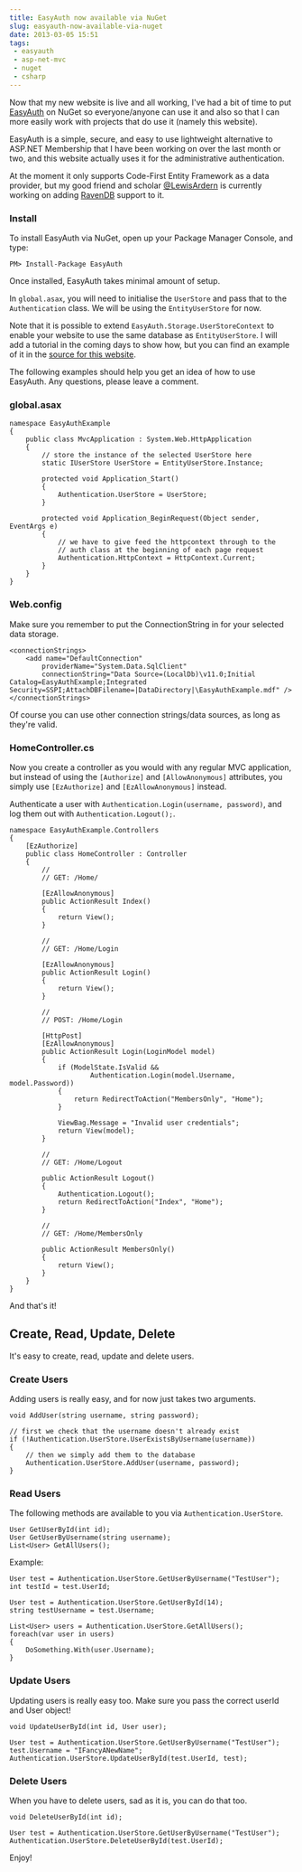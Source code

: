 ```yaml
---
title: EasyAuth now available via NuGet
slug: easyauth-now-available-via-nuget
date: 2013-03-05 15:51
tags:
 - easyauth
 - asp-net-mvc
 - nuget
 - csharp
---
```

Now that my new website is live and all working, I've had a bit of time to put [EasyAuth](https://github.com/Imdsm/EasyAuth) on NuGet so everyone/anyone can use it and also so that I can more easily work with projects that do use it (namely this website).

EasyAuth is a simple, secure, and easy to use lightweight alternative to ASP.NET Membership that I have been working on over the last month or two, and this website actually uses it for the administrative authentication.

At the moment it only supports Code-First Entity Framework as a data provider, but my good friend and scholar [@LewisArdern](https://twitter.com/LewisArdern) is currently working on adding [RavenDB](http://ravendb.net/) support to it.

### Install

To install EasyAuth via NuGet, open up your Package Manager Console, and type:

`PM> Install-Package EasyAuth`

Once installed, EasyAuth takes minimal amount of setup.

In `global.asax`, you will need to initialise the `UserStore` and pass that to the `Authentication` class. We will be using the `EntityUserStore` for now.

Note that it is possible to extend `EasyAuth.Storage.UserStoreContext` to enable your website to use the same database as `EntityUserStore`. I will add a tutorial in the coming days to show how, but you can find an example of it in the [source for this website](https://github.com/Imdsm/PersonalWebsite).

The following examples should help you get an idea of how to use EasyAuth. Any questions, please leave a comment.

### global.asax

    namespace EasyAuthExample
    {
        public class MvcApplication : System.Web.HttpApplication
        {
            // store the instance of the selected UserStore here
            static IUserStore UserStore = EntityUserStore.Instance;

            protected void Application_Start()
            {
                Authentication.UserStore = UserStore;
            }

            protected void Application_BeginRequest(Object sender, EventArgs e)
            {
                // we have to give feed the httpcontext through to the
                // auth class at the beginning of each page request
                Authentication.HttpContext = HttpContext.Current;
            }
        }
    }

### Web.config

Make sure you remember to put the ConnectionString in for your selected data storage.

    <connectionStrings>
        <add name="DefaultConnection"
            providerName="System.Data.SqlClient"
            connectionString="Data Source=(LocalDb)\v11.0;Initial Catalog=EasyAuthExample;Integrated Security=SSPI;AttachDBFilename=|DataDirectory|\EasyAuthExample.mdf" />
    </connectionStrings>

Of course you can use other connection strings/data sources, as long as they're valid.

### HomeController.cs

Now you create a controller as you would with any regular MVC application, but instead of using the `[Authorize]` and `[AllowAnonymous]` attributes, you simply use `[EzAuthorize]` and `[EzAllowAnonymous]` instead.

Authenticate a user with `Authentication.Login(username, password)`, and log them out with `Authentication.Logout();`.

    namespace EasyAuthExample.Controllers
    {
        [EzAuthorize]
        public class HomeController : Controller
        {
            //
            // GET: /Home/

            [EzAllowAnonymous]
            public ActionResult Index()
            {
                return View();
            }

            //
            // GET: /Home/Login

            [EzAllowAnonymous]
            public ActionResult Login()
            {
                return View();
            }

            //
            // POST: /Home/Login

            [HttpPost]
            [EzAllowAnonymous]
            public ActionResult Login(LoginModel model)
            {
                if (ModelState.IsValid &&
                        Authentication.Login(model.Username, model.Password))
                {
                    return RedirectToAction("MembersOnly", "Home");
                }

                ViewBag.Message = "Invalid user credentials";
                return View(model);
            }

            //
            // GET: /Home/Logout

            public ActionResult Logout()
            {
                Authentication.Logout();
                return RedirectToAction("Index", "Home");
            }

            //
            // GET: /Home/MembersOnly

            public ActionResult MembersOnly()
            {
                return View();
            }
        }
    }

And that's it!

## Create, Read, Update, Delete

It's easy to create, read, update and delete users.

### Create Users

Adding users is really easy, and for now just takes two arguments.

`void AddUser(string username, string password);`

    // first we check that the username doesn't already exist
    if (!Authentication.UserStore.UserExistsByUsername(username))
    {
        // then we simply add them to the database
        Authentication.UserStore.AddUser(username, password);
    }

### Read Users

The following methods are available to you via `Authentication.UserStore`.

    User GetUserById(int id);
    User GetUserByUsername(string username);
    List<User> GetAllUsers();

Example:

    User test = Authentication.UserStore.GetUserByUsername("TestUser");
    int testId = test.UserId;

    User test = Authentication.UserStore.GetUserById(14);
    string testUsername = test.Username;

    List<User> users = Authentication.UserStore.GetAllUsers();
    foreach(var user in users)
    {
        DoSomething.With(user.Username);
    }

### Update Users

Updating users is really easy too. Make sure you pass the correct userId and User object!

`void UpdateUserById(int id, User user);`

    User test = Authentication.UserStore.GetUserByUsername("TestUser");
    test.Username = "IFancyANewName";
    Authentication.UserStore.UpdateUserById(test.UserId, test);

### Delete Users

When you have to delete users, sad as it is, you can do that too.

`void DeleteUserById(int id);`

    User test = Authentication.UserStore.GetUserByUsername("TestUser");
    Authentication.UserStore.DeleteUserById(test.UserId);


Enjoy!
